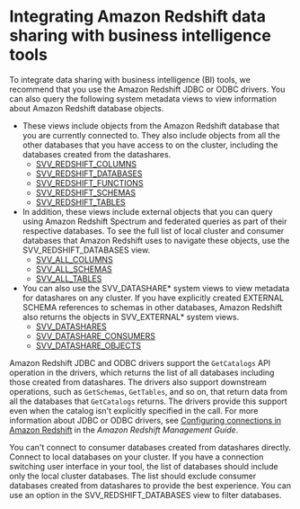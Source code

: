 # Integrating Amazon Redshift data sharing with business intelligence tools<a name="tool-integration"></a>

To integrate data sharing with business intelligence \(BI\) tools, we recommend that you use the Amazon Redshift JDBC or ODBC drivers\. You can also query the following system metadata views to view information about Amazon Redshift database objects\. 
+ These views include objects from the Amazon Redshift database that you are currently connected to\. They also include objects from all the other databases that you have access to on the cluster, including the databases created from the datashares\.
  + [SVV\_REDSHIFT\_COLUMNS](r_SVV_REDSHIFT_COLUMNS.md)
  + [SVV\_REDSHIFT\_DATABASES](r_SVV_REDSHIFT_DATABASES.md)
  + [SVV\_REDSHIFT\_FUNCTIONS](r_SVV_REDSHIFT_FUNCTIONS.md)
  + [SVV\_REDSHIFT\_SCHEMAS](r_SVV_REDSHIFT_SCHEMAS.md)
  + [SVV\_REDSHIFT\_TABLES](r_SVV_REDSHIFT_TABLES.md)
+ In addition, these views include external objects that you can query using Amazon Redshift Spectrum and federated queries as part of their respective databases\. To see the full list of local cluster and consumer databases that Amazon Redshift uses to navigate these objects, use the SVV\_REDSHIFT\_DATABASES view\. 
  + [SVV\_ALL\_COLUMNS](r_SVV_ALL_COLUMNS.md)
  + [SVV\_ALL\_SCHEMAS](r_SVV_ALL_SCHEMAS.md)
  + [SVV\_ALL\_TABLES](r_SVV_ALL_TABLES.md)
+ You can also use the SVV\_DATASHARE\* system views to view metadata for datashares on any cluster\. If you have explicitly created EXTERNAL SCHEMA references to schemas in other databases, Amazon Redshift also returns the objects in SVV\_EXTERNAL\* system views\.
  + [SVV\_DATASHARES](r_SVV_DATASHARES.md)
  + [SVV\_DATASHARE\_CONSUMERS](r_SVV_DATASHARE_CONSUMERS.md)
  + [SVV\_DATASHARE\_OBJECTS](r_SVV_DATASHARE_OBJECTS.md)

Amazon Redshift JDBC and ODBC drivers support the `GetCatalogs` API operation in the drivers, which returns the list of all databases including those created from datashares\. The drivers also support downstream operations, such as `GetSchemas`, `GetTables`, and so on, that return data from all the databases that `GetCatalogs` returns\. The drivers provide this support even when the catalog isn't explicitly specified in the call\. For more information about JDBC or ODBC drivers, see [Configuring connections in Amazon Redshift](https://docs.aws.amazon.com/redshift/latest/mgmt/configuring-connections.html) in the *Amazon Redshift Management Guide*\.

You can't connect to consumer databases created from datashares directly\. Connect to local databases on your cluster\. If you have a connection switching user interface in your tool, the list of databases should include only the local cluster databases\. The list should exclude consumer databases created from datashares to provide the best experience\. You can use an option in the SVV\_REDSHIFT\_DATABASES view to filter databases\.